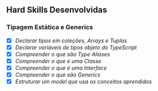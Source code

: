 ## Hard Skills Desenvolvidas

### Tipagem Estática e Generics

- [X] _Declarar tipos em coleções, Arrays e Tuplas_
- [X] _Declarar variáveis de tipos objeto do TypeScript_
- [X] _Compreender o que são Type Aliases_
- [X] _Compreender o que é uma Classe_
- [X] _Compreender o que é uma Interface_
- [X] _Compreender o que são Generics_
- [X] _Estruturar um model que usa os conceitos aprendidos_
